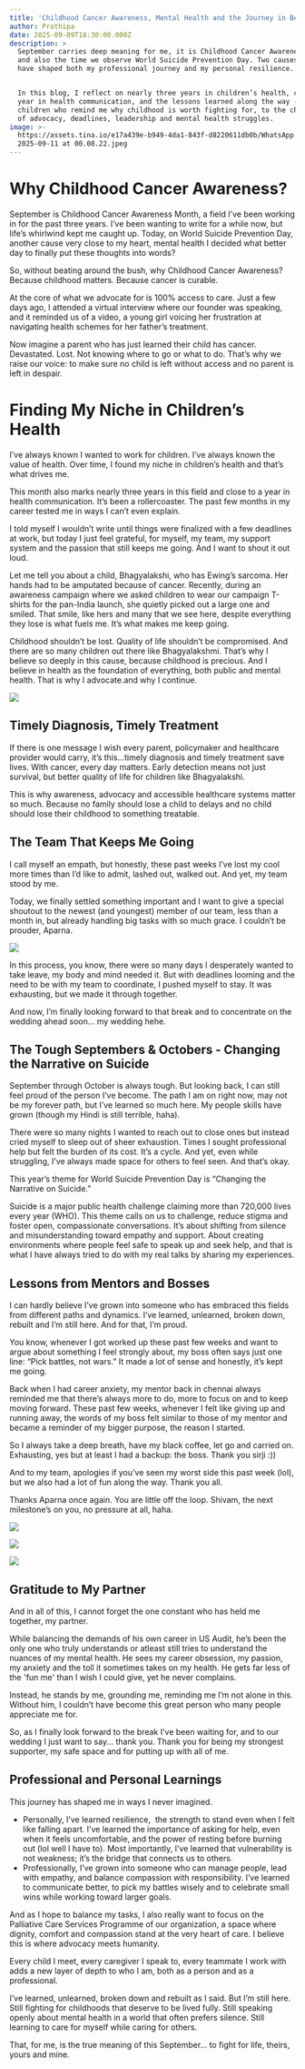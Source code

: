 ```yaml
---
title: 'Childhood Cancer Awareness, Mental Health and the Journey in Between'
author: Prathipa
date: 2025-09-09T18:30:00.000Z
description: >
  September carries deep meaning for me, it is Childhood Cancer Awareness Month
  and also the time we observe World Suicide Prevention Day. Two causes that
  have shaped both my professional journey and my personal resilience.


  In this blog, I reflect on nearly three years in children’s health, close to a
  year in health communication, and the lessons learned along the way - from
  children who remind me why childhood is worth fighting for, to the challenges
  of advocacy, deadlines, leadership and mental health struggles.
image: >-
  https://assets.tina.io/e17a439e-b949-4da1-843f-d8220611db0b/WhatsApp Image
  2025-09-11 at 00.08.22.jpeg
---
```


# Why Childhood Cancer Awareness?

September is Childhood Cancer Awareness Month, a field I’ve been working in for the past three years. I’ve been wanting to write for a while now, but life’s whirlwind kept me caught up. Today, on World Suicide Prevention Day, another cause very close to my heart, mental health I decided what better day to finally put these thoughts into words?

So, without beating around the bush, why Childhood Cancer Awareness?
Because childhood matters. Because cancer is curable.

At the core of what we advocate for is 100% access to care. Just a few days ago, I attended a virtual interview where our founder was speaking, and it reminded us of a video, a young girl voicing her frustration at navigating health schemes for her father’s treatment.

Now imagine a parent who has just learned their child has cancer. Devastated. Lost. Not knowing where to go or what to do. That’s why we raise our voice: to make sure no child is left without access and no parent is left in despair.

# Finding My Niche in Children’s Health

I’ve always known I wanted to work for children. I’ve always known the value of health. Over time, I found my niche in children’s health and that’s what drives me.

This month also marks nearly three years in this field and close to a year in health communication. It’s been a rollercoaster. The past few months in my career tested me in ways I can’t even explain.

I told myself I wouldn’t write until things were finalized with a few deadlines at work, but today I just feel grateful, for myself, my team, my support system and the passion that still keeps me going. And I want to shout it out loud.

Let me tell you about a child, Bhagyalakshi, who has Ewing’s sarcoma. Her hands had to be amputated because of cancer. Recently, during an awareness campaign where we asked children to wear our campaign T-shirts for the pan-India launch, she quietly picked out a large one and smiled. That smile, like hers and many that we see here, despite everything they lose is what fuels me. It’s what makes me keep going.

Childhood shouldn’t be lost. Quality of life shouldn’t be compromised. And there are so many children out there like Bhagyalakshmi. That’s why I believe so deeply in this cause, because childhood is precious. And I believe in health as the foundation of everything, both public and mental health. That is why I advocate.and why I continue.

![](</Untitled design-14.jpg>)

## Timely Diagnosis, Timely Treatment

If there is one message I wish every parent, policymaker and healthcare provider would carry, it’s this...timely diagnosis and timely treatment save lives. With cancer, every day matters. Early detection means not just survival, but better quality of life for children like Bhagyalakshi.

This is why awareness, advocacy and accessible healthcare systems matter so much. Because no family should lose a child to delays and no child should lose their childhood to something treatable.

## The Team That Keeps Me Going

I call myself an empath, but honestly, these past weeks I’ve lost my cool more times than I’d like to admit,  lashed out, walked out. And yet, my team stood by me.

Today, we finally settled something important and I want to give a special shoutout to the newest (and youngest) member of our team, less than a month in, but already handling big tasks with so much grace. I couldn’t be prouder, Aparna.

![](</WhatsApp Image 2025-09-10 at 23.16.50.jpeg>)

In this process, you know, there were so many days I desperately wanted to take leave, my body and mind needed it. But with deadlines looming and the need to be with my team to coordinate, I pushed myself to stay. It was exhausting, but we made it through together.

And now, I’m finally looking forward to that break and to concentrate on the wedding ahead soon… my wedding hehe.

## The Tough Septembers & Octobers - Changing the Narrative on Suicide

September through October is always tough. But looking back, I can still feel proud of the person I’ve become. The path I am on right now, may not be my forever path, but I’ve learned so much here. My people skills have grown (though my Hindi is still terrible, haha).

There were so many nights I wanted to reach out to close ones but instead cried myself to sleep out of sheer exhaustion. Times I sought professional help but felt the burden of its cost. It’s a cycle. And yet, even while struggling, I’ve always made space for others to feel seen. And that’s okay.

This year’s theme for World Suicide Prevention Day is “Changing the Narrative on Suicide.”

Suicide is a major public health challenge claiming more than 720,000 lives every year (WHO). This theme calls on us to challenge, reduce stigma and foster open, compassionate conversations. It’s about shifting from silence and misunderstanding toward empathy and support. About creating environments where people feel safe to speak up and seek help, and that is what I have always tried to do with my real talks by sharing my experiences.

## Lessons from Mentors and Bosses

I can hardly believe I’ve grown into someone who has embraced this fields from different paths and dynamics. I’ve learned, unlearned, broken down, rebuilt and I’m still here. And for that, I’m proud.

You know, whenever I got worked up these past few weeks and want to argue about something I feel strongly about, my boss often says just one line: “Pick battles, not wars.” It made a lot of sense and honestly, it’s kept me going.

Back when I had career anxiety, my mentor back in chennai always reminded me that there’s always more to do, more to focus on and to keep moving forward. These past few weeks, whenever I felt like giving up and running away, the words of my boss felt similar to those of my mentor and became a reminder of my bigger purpose, the reason I started.

So I always take a deep breath, have my black coffee, let go and carried on. Exhausting, yes but at least I had a backup: the boss. Thank you sirji :))

And to my team, apologies if you’ve seen my worst side this past week (lol), but we also had a lot of fun along the way. Thank you all.

Thanks Aparna once again. You are little off the loop. Shivam, the next milestone’s on you, no pressure at all, haha.

![](</WhatsApp Image 2025-09-11 at 00.08.22.jpeg>)

![](</WhatsApp Image 2025-09-10 at 23.21.47.jpeg>)

![](</WhatsApp Image 2025-09-10 at 23.19.33.jpeg>)

## Gratitude to My Partner

And in all of this, I cannot forget the one constant who has held me together, my partner.

While balancing the demands of his own career in US Audit, he’s been the only one who truly understands or atleast still tries to understand the nuances of my mental health. He sees my career obsession, my passion, my anxiety and the toll it sometimes takes on my health. He gets far less of the 'fun me' than I wish I could give, yet he never complains.

Instead, he stands by me, grounding me, reminding me I’m not alone in this. Without him, I couldn’t have become this great person who many people appreciate me for. 

So, as I finally look forward to the break I’ve been waiting for, and to our wedding I just want to say... thank you. Thank you for being my strongest supporter, my safe space and for putting up with all of me. 

## Professional and Personal Learnings

This journey has shaped me in ways I never imagined.

* Personally, I’ve learned resilience,  the strength to stand even when I felt like falling apart. I’ve learned the importance of asking for help, even when it feels uncomfortable, and the power of resting before burning out (lol well I have to). Most importantly, I’ve learned that vulnerability is not weakness; it’s the bridge that connects us to others.
* Professionally, I’ve grown into someone who can manage people, lead with empathy, and balance compassion with responsibility. I’ve learned to communicate better, to pick my battles wisely and to celebrate small wins while working toward larger goals.

And as I hope to balance my tasks, I also really want to focus on the Palliative Care Services Programme of our organization, a space where dignity, comfort and compassion stand at the very heart of care. I believe this is where advocacy meets humanity. 

Every child I meet, every caregiver I speak to, every teammate I work with adds a new layer of depth to who I am, both as a person and as a professional.

I’ve learned, unlearned, broken down and rebuilt as I said. But I’m still here. Still fighting for childhoods that deserve to be lived fully. Still speaking openly about mental health in a world that often prefers silence. Still learning to care for myself while caring for others.

That, for me, is the true meaning of this September... to fight for life, theirs, yours and mine.

